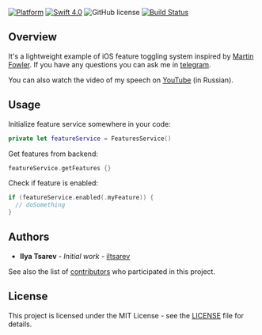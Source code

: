 [![Platform](https://img.shields.io/badge/platform-iOS-green.svg)]()
[![Swift 4.0](https://img.shields.io/badge/Swift-4.0-orange.svg)](https://swift.org)
![GitHub license](https://img.shields.io/badge/license-MIT-blue.svg?style=flat)
[![Build Status](https://travis-ci.org/iltsarev/Feature-Toggling.svg?branch=master)](https://travis-ci.org/iltsarev/Feature-Toggling)

Overview
--------
It's a lightweight example of iOS feature toggling system inspired by [Martin Fowler](https://martinfowler.com/articles/feature-toggles.html). If you have any questions you can ask me in [telegram](https://t.me/iltsarev).

You can also watch the video of my speech on [YouTube](https://youtu.be/H9Ff6R_4Mw8?t=4h45m00s) (in Russian).

Usage
--------

Initialize feature service somewhere in your code:
``` swift
private let featureService = FeaturesService()
```

Get features from backend:
``` swift
featureService.getFeatures {}
```

Check if feature is enabled:
``` swift
if (featureService.enabled(.myFeature)) {
  // doSomething
}
```

Authors
--------

* **Ilya Tsarev** - *Initial work* - [iltsarev](https://github.com/iltsarev)

See also the list of [contributors](https://github.com/iltsarev/feature-toggling/contributors) who participated in this project.

License
--------

This project is licensed under the MIT License - see the [LICENSE](LICENSE) file for details.
